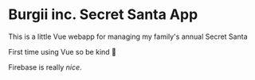 # Burgii inc. Secret Santa App

This is a little Vue webapp for managing my family's annual Secret Santa

First time using Vue so be kind 👀

Firebase is really _nice_.
